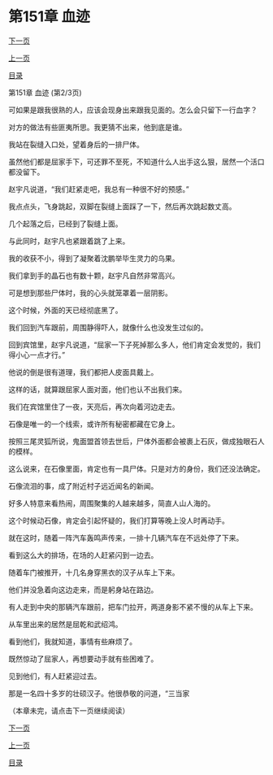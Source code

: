 <h1>第151章    血迹</h1>
            <div><p><a href="./452_%E7%AC%AC151%E7%AB%A0_%E8%A1%80%E8%BF%B9.md">下一页</a></p><p><a href="./450_%E7%AC%AC151%E7%AB%A0_%E8%A1%80%E8%BF%B9.md">上一页</a></p><p><a href="../">目录</a></p></div>
            <div><p>第151章    血迹 (第2/3页)</p><p>可如果是跟我很熟的人，应该会现身出来跟我见面的。怎么会只留下一行血字？</p><p>对方的做法有些匪夷所思。我更猜不出来，他到底是谁。</p><p>我站在裂缝入口处，望着身后的一排尸体。</p><p>虽然他们都是屈家手下，可还罪不至死，不知道什么人出手这么狠，居然一个活口都没留下。</p><p>赵宇凡说道，“我们赶紧走吧，我总有一种很不好的预感。”</p><p>我点点头，飞身跳起，双脚在裂缝上面踩了一下，然后再次跳起数丈高。</p><p>几个起落之后，已经到了裂缝上面。</p><p>与此同时，赵宇凡也紧跟着跳了上来。</p><p>我的收获不小，得到了凝聚着沈鹏举毕生灵力的乌果。</p><p>我们拿到手的晶石也有数十颗，赵宇凡自然非常高兴。</p><p>可是想到那些尸体时，我的心头就笼罩着一层阴影。</p><p>这个时候，外面的天已经彻底黑了。</p><p>我们回到汽车跟前，周围静得吓人，就像什么也没发生过似的。</p><p>回到宾馆里，赵宇凡说道，“屈家一下子死掉那么多人，他们肯定会发觉的，我们得小心一点才行。”</p><p>他说的倒是很有道理，我们都把人皮面具戴上。</p><p>这样的话，就算跟屈家人面对面，他们也认不出我们来。</p><p>我们在宾馆里住了一夜，天亮后，再次向着河边走去。</p><p>石像是唯一的一个线索，或许所有秘密都藏在它身上。</p><p>按照三尾灵狐所说，鬼面盟首领去世后，尸体外面都会被裹上石灰，做成独眼石人的模样。</p><p>这么说来，在石像里面，肯定也有一具尸体。只是对方的身份，我们还没法确定。</p><p>石像流泪的事，成了附近村子远近闻名的新闻。</p><p>好多人特意来看热闹，周围聚集的人越来越多，简直人山人海的。</p><p>这个时候动石像，肯定会引起怀疑的，我们打算等晚上没人时再动手。</p><p>就在这时，随着一阵汽车轰鸣声传来，一排十几辆汽车在不远处停了下来。</p><p>看到这么大的排场，在场的人赶紧闪到一边去。</p><p>随着车门被推开，十几名身穿黑衣的汉子从车上下来。</p><p>他们并没急着向这边走来，而是躬身站在路边。</p><p>有人走到中央的那辆汽车跟前，把车门拉开，两道身影不紧不慢的从车上下来。</p><p>从车里出来的居然是屈乾和武绍鸿。</p><p>看到他们，我就知道，事情有些麻烦了。</p><p>既然惊动了屈家人，再想要动手就有些困难了。</p><p>见到他们，有人赶紧迎过去。</p><p>那是一名四十多岁的壮硕汉子。他很恭敬的问道，“三当家</p><p>（本章未完，请点击下一页继续阅读）</p></div>
            <div><p><a href="./452_%E7%AC%AC151%E7%AB%A0_%E8%A1%80%E8%BF%B9.md">下一页</a></p><p><a href="./450_%E7%AC%AC151%E7%AB%A0_%E8%A1%80%E8%BF%B9.md">上一页</a></p><p><a href="../">目录</a></p></div>